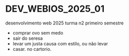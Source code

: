# DEV_WEBIOS_2025_01

desenvolvimento web 2025 turma n2 primeiro semestre
- comprar ovo sem medo
- sair do seresa
- levar um justa causa com estilo, ou não levar
- casar. no cartorio.
